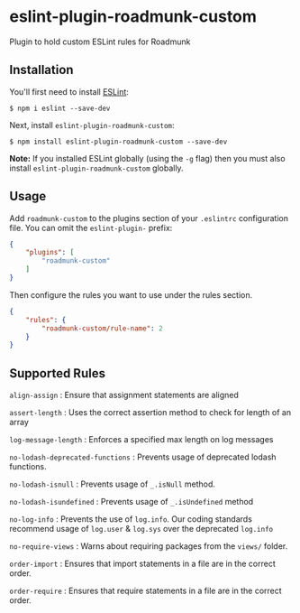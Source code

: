 # eslint-plugin-roadmunk-custom

Plugin to hold custom ESLint rules for Roadmunk

## Installation

You'll first need to install [ESLint](http://eslint.org):

```
$ npm i eslint --save-dev
```

Next, install `eslint-plugin-roadmunk-custom`:

```
$ npm install eslint-plugin-roadmunk-custom --save-dev
```

**Note:** If you installed ESLint globally (using the `-g` flag) then you must also install `eslint-plugin-roadmunk-custom` globally.

## Usage

Add `roadmunk-custom` to the plugins section of your `.eslintrc` configuration file. You can omit the `eslint-plugin-` prefix:

```json
{
    "plugins": [
        "roadmunk-custom"
    ]
}
```


Then configure the rules you want to use under the rules section.

```json
{
    "rules": {
        "roadmunk-custom/rule-name": 2
    }
}
```

## Supported Rules

`align-assign` : Ensure that assignment statements are aligned

`assert-length` : Uses the correct assertion method to check for length of an array

`log-message-length` : Enforces a specified max length on log messages

`no-lodash-deprecated-functions` : Prevents usage of deprecated lodash functions.

`no-lodash-isnull` : Prevents usage of `_.isNull` method.

`no-lodash-isundefined` : Prevents usage of `_.isUndefined` method

`no-log-info` : Prevents the use of `log.info`. Our coding standards recommend usage of `log.user` & `log.sys` over the deprecated `log.info`

`no-require-views` : Warns about requiring packages from the `views/` folder.

`order-import` : Ensures that import statements in a file are in the correct order.

`order-require` : Ensures that require statements in a file are in the correct order.

